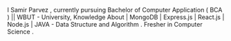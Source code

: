 I Samir Parvez , currently pursuing Bachelor of Computer Application ( BCA ) || WBUT - University,
Knowledge About | MongoDB | Express.js | React.js | Node.js | JAVA - Data Structure and Algorithm .
Fresher in Computer Science .

<!---
SamirCoder16/SamirCoder16 is a ✨ special ✨ repository because its `README.md` (this file) appears on your GitHub profile.
You can click the Preview link to take a look at your changes.
--->
